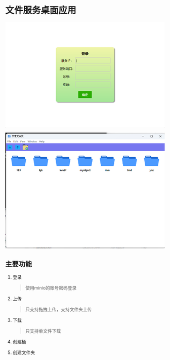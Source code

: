 # 文件服务桌面应用

![login](./readme-img/login.png)

![inner](./readme-img/inner.png)

## 主要功能

1. 登录

   > 使用minio的账号密码登录

2. 上传

   > 只支持拖拽上传，支持文件夹上传

3. 下载

   > 只支持单文件下载

4. 创建桶

5. 创建文件夹

